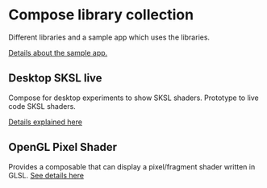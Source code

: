 # Compose library collection

Different libraries and a sample app which uses the libraries.

[Details about the sample app.](app/README.md)

## Desktop SKSL live

Compose for desktop experiments to show SKSL shaders.
Prototype to live code SKSL shaders.

[Details explained here](desktop_sksl_live/README.md)

## OpenGL Pixel Shader 

Provides a composable that can display a pixel/fragment shader written in GLSL.
[See details here](opengl_pixel_shader/README.md)
